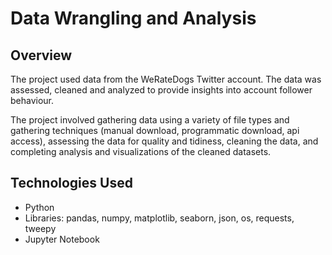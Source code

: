 # Data Wrangling and Analysis

## Overview
The project used data from the WeRateDogs Twitter account. The data was assessed, cleaned and analyzed to provide insights into account follower behaviour.

The project involved gathering data using a variety of file types and gathering techniques (manual download, programmatic download, api access), assessing the data for quality and tidiness, cleaning the data, and completing analysis and visualizations of the cleaned datasets.

## Technologies Used
- Python
- Libraries: pandas, numpy, matplotlib, seaborn, json, os, requests, tweepy
- Jupyter Notebook
